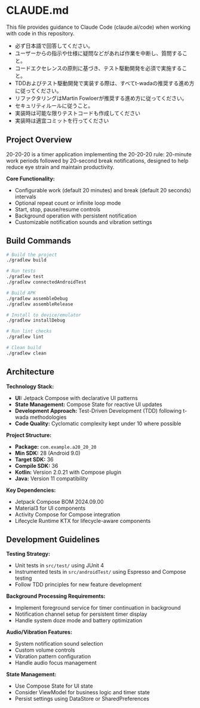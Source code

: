 # CLAUDE.md

This file provides guidance to Claude Code (claude.ai/code) when working with code in this repository.

- 必ず日本語で回答してください。
- ユーザーからの指示や仕様に疑問などがあれば作業を中断し、質問すること。
- コードエクセレンスの原則に基づき、テスト駆動開発を必須で実施すること。
- TDDおよびテスト駆動開発で実装する際は、すべてt-wadaの推奨する進め方に従ってください。
- リファクタリングはMartin Fowloerが推奨する進め方に従ってください。
- セキュリティルールに従うこと。
- 実装時は可能な限りテストコードも作成してください
- 実装時は適宜コミットを行ってください


## Project Overview

20-20-20 is a timer application implementing the 20-20-20 rule: 20-minute work periods followed by 20-second break notifications, designed to help reduce eye strain and maintain productivity.

**Core Functionality:**

- Configurable work (default 20 minutes) and break (default 20 seconds) intervals
- Optional repeat count or infinite loop mode
- Start, stop, pause/resume controls
- Background operation with persistent notification
- Customizable notification sounds and vibration settings

## Build Commands

```bash
# Build the project
./gradlew build

# Run tests
./gradlew test
./gradlew connectedAndroidTest

# Build APK
./gradlew assembleDebug
./gradlew assembleRelease

# Install to device/emulator
./gradlew installDebug

# Run lint checks
./gradlew lint

# Clean build
./gradlew clean
```

## Architecture

**Technology Stack:**

- **UI:** Jetpack Compose with declarative UI patterns
- **State Management:** Compose State for reactive UI updates  
- **Development Approach:** Test-Driven Development (TDD) following t-wada methodologies
- **Code Quality:** Cyclomatic complexity kept under 10 where possible

**Project Structure:**

- **Package:** `com.example.a20_20_20`
- **Min SDK:** 28 (Android 9.0)
- **Target SDK:** 36
- **Compile SDK:** 36
- **Kotlin:** Version 2.0.21 with Compose plugin
- **Java:** Version 11 compatibility

**Key Dependencies:**

- Jetpack Compose BOM 2024.09.00
- Material3 for UI components
- Activity Compose for Compose integration
- Lifecycle Runtime KTX for lifecycle-aware components

## Development Guidelines

**Testing Strategy:**

- Unit tests in `src/test/` using JUnit 4
- Instrumented tests in `src/androidTest/` using Espresso and Compose testing
- Follow TDD principles for new feature development

**Background Processing Requirements:**

- Implement foreground service for timer continuation in background
- Notification channel setup for persistent timer display
- Handle system doze mode and battery optimization

**Audio/Vibration Features:**

- System notification sound selection
- Custom volume controls
- Vibration pattern configuration
- Handle audio focus management

**State Management:**

- Use Compose State for UI state
- Consider ViewModel for business logic and timer state
- Persist settings using DataStore or SharedPreferences